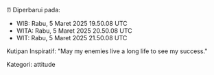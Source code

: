 ⏰ Diperbarui pada:
- WIB: Rabu, 5 Maret 2025 19.50.08 UTC
- WITA: Rabu, 5 Maret 2025 20.50.08 UTC
- WIT: Rabu, 5 Maret 2025 21.50.08 UTC

Kutipan Inspiratif:
"May my enemies live a long life to see my success."


Kategori: attitude

